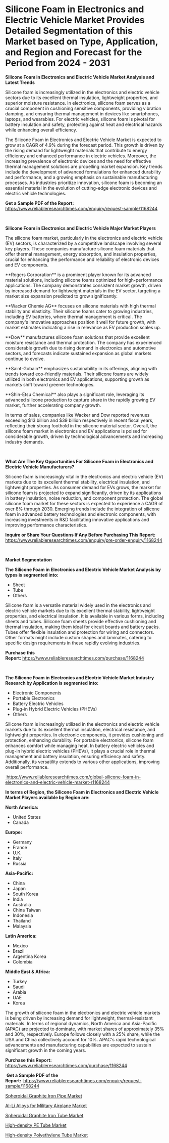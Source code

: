 <p><h1>Silicone Foam in Electronics and Electric Vehicle Market Provides Detailed Segmentation of this Market based on Type, Application, and Region and Forecast for the Period from 2024 - 2031</h1></p><p><strong>Silicone Foam in Electronics and Electric Vehicle Market Analysis and Latest Trends</strong></p>
<p><p>Silicone foam is increasingly utilized in the electronics and electric vehicle sectors due to its excellent thermal insulation, lightweight properties, and superior moisture resistance. In electronics, silicone foam serves as a crucial component in cushioning sensitive components, providing vibration damping, and ensuring thermal management in devices like smartphones, laptops, and wearables. For electric vehicles, silicone foam is pivotal for battery insulation and safety, protecting against heat and electrical hazards while enhancing overall efficiency.</p><p>The Silicone Foam in Electronics and Electric Vehicle Market is expected to grow at a CAGR of 4.9% during the forecast period. This growth is driven by the rising demand for lightweight materials that contribute to energy efficiency and enhanced performance in electric vehicles. Moreover, the increasing prevalence of electronic devices and the need for effective thermal management solutions are propelling market expansion. Key trends include the development of advanced formulations for enhanced durability and performance, and a growing emphasis on sustainable manufacturing processes. As industries prioritize innovation, silicone foam is becoming an essential material in the evolution of cutting-edge electronic devices and electric vehicle technologies.</p></p>
<p><strong>Get a Sample PDF of the Report:&nbsp;</strong> <a href="https://www.reliableresearchtimes.com/enquiry/request-sample/1168244?utm_campaign=1735&utm_medium=2&utm_source=Github&utm_content=ia&utm_term=30102024&utm_id=silicone-foam-in-electronics-and-electric-vehicle">https://www.reliableresearchtimes.com/enquiry/request-sample/1168244</a></p>
<p>&nbsp;</p>
<p><strong>Silicone Foam in Electronics and Electric Vehicle Major Market Players</strong></p>
<p><p>The silicone foam market, particularly in the electronics and electric vehicle (EV) sectors, is characterized by a competitive landscape involving several key players. These companies manufacture silicone foam materials that offer thermal management, energy absorption, and insulation properties, crucial for enhancing the performance and reliability of electronic devices and EV components.</p><p>**Rogers Corporation** is a prominent player known for its advanced material solutions, including silicone foams optimized for high-performance applications. The company demonstrates consistent market growth, driven by increased demand for lightweight materials in the EV sector, targeting a market size expansion predicted to grow significantly.</p><p>**Wacker Chemie AG** focuses on silicone materials with high thermal stability and elasticity. Their silicone foams cater to growing industries, including EV batteries, where thermal management is critical. The company's innovative approaches position it well for future growth, with market estimates indicating a rise in relevance as EV production scales up.</p><p>**Dow** manufactures silicone foam solutions that provide excellent moisture resistance and thermal protection. The company has experienced considerable growth due to rising demand in electronics and automotive sectors, and forecasts indicate sustained expansion as global markets continue to evolve.</p><p>**Saint-Gobain** emphasizes sustainability in its offerings, aligning with trends toward eco-friendly materials. Their silicone foams are widely utilized in both electronics and EV applications, supporting growth as markets shift toward greener technologies.</p><p>**Shin-Etsu Chemical** also plays a significant role, leveraging its advanced silicone production to capture share in the rapidly growing EV market, further accelerating company growth.</p><p>In terms of sales, companies like Wacker and Dow reported revenues exceeding $13 billion and $39 billion respectively in recent fiscal years, reflecting their strong foothold in the silicone material sector. Overall, the silicone foam market in electronics and EV applications is poised for considerable growth, driven by technological advancements and increasing industry demands.</p></p>
<p>&nbsp;</p>
<p><strong>What Are The Key Opportunities For Silicone Foam in Electronics and Electric Vehicle Manufacturers?</strong></p>
<p><p>Silicone foam is increasingly vital in the electronics and electric vehicle (EV) markets due to its excellent thermal stability, electrical insulation, and lightweight properties. As consumer demand for EVs grows, the market for silicone foam is projected to expand significantly, driven by its applications in battery insulation, noise reduction, and component protection. The global silicone foam market for these sectors is expected to experience a CAGR of over 8% through 2030. Emerging trends include the integration of silicone foam in advanced battery technologies and electronic components, with increasing investments in R&D facilitating innovative applications and improving performance characteristics.</p></p>
<p><strong>Inquire or Share Your Questions If Any Before Purchasing This Report:</strong> <a href="https://www.reliableresearchtimes.com/enquiry/pre-order-enquiry/1168244?utm_campaign=1735&utm_medium=2&utm_source=Github&utm_content=ia&utm_term=30102024&utm_id=silicone-foam-in-electronics-and-electric-vehicle">https://www.reliableresearchtimes.com/enquiry/pre-order-enquiry/1168244</a></p>
<p>&nbsp;</p>
<p><strong>Market Segmentation</strong></p>
<p><strong>The Silicone Foam in Electronics and Electric Vehicle Market Analysis by types is segmented into:</strong></p>
<p><ul><li>Sheet</li><li>Tube</li><li>Others</li></ul></p>
<p><p>Silicone foam is a versatile material widely used in the electronics and electric vehicle markets due to its excellent thermal stability, lightweight properties, and electrical insulation. It is available in various forms, including sheets and tubes. Silicone foam sheets provide effective cushioning and thermal insulation, making them ideal for circuit boards and battery packs. Tubes offer flexible insulation and protection for wiring and connectors. Other formats might include custom shapes and laminates, catering to specific design requirements in these rapidly evolving industries.</p></p>
<p><strong>Purchase this Report:&nbsp;</strong><a href="https://www.reliableresearchtimes.com/purchase/1168244?utm_campaign=1735&utm_medium=2&utm_source=Github&utm_content=ia&utm_term=30102024&utm_id=silicone-foam-in-electronics-and-electric-vehicle">https://www.reliableresearchtimes.com/purchase/1168244</a></p>
<p>&nbsp;</p>
<p><strong>The Silicone Foam in Electronics and Electric Vehicle Market Industry Research by Application is segmented into:</strong></p>
<p><ul><li>Electronic Components</li><li>Portable Electronics</li><li>Battery Electric Vehicles</li><li>Plug-in Hybrid Electric Vehicles (PHEVs)</li><li>Others</li></ul></p>
<p><p>Silicone foam is increasingly utilized in the electronics and electric vehicle markets due to its excellent thermal insulation, electrical resistance, and lightweight properties. In electronic components, it provides cushioning and protection, enhancing durability. For portable electronics, silicone foam enhances comfort while managing heat. In battery electric vehicles and plug-in hybrid electric vehicles (PHEVs), it plays a crucial role in thermal management and battery insulation, ensuring efficiency and safety. Additionally, its versatility extends to various other applications, improving overall performance.</p></p>
<p><a href="https://www.reliableresearchtimes.com/global-silicone-foam-in-electronics-and-electric-vehicle-market-r1168244?utm_campaign=1735&utm_medium=2&utm_source=Github&utm_content=ia&utm_term=30102024&utm_id=silicone-foam-in-electronics-and-electric-vehicle">&nbsp;https://www.reliableresearchtimes.com/global-silicone-foam-in-electronics-and-electric-vehicle-market-r1168244</a></p>
<p><strong>In terms of Region, the Silicone Foam in Electronics and Electric Vehicle Market Players available by Region are:</strong></p>
<p>
    <p> <strong> North America: </strong>
        <ul>
            <li>United States</li>
            <li>Canada</li>
        </ul>
        </p> 
    <p> <strong> Europe: </strong>
        <ul>
            <li>Germany</li>
            <li>France</li>
            <li>U.K.</li>
            <li>Italy</li>
            <li>Russia</li>
        </ul>
        </p> 
    <p> <strong> Asia-Pacific: </strong>
        <ul>
            <li>China</li>
            <li>Japan</li>
            <li>South Korea</li>
            <li>India</li>
            <li>Australia</li>
            <li>China Taiwan</li>
            <li>Indonesia</li>
            <li>Thailand</li>
            <li>Malaysia</li>
        </ul>
        </p> 
    <p> <strong> Latin America: </strong>
        <ul>
            <li>Mexico</li>
            <li>Brazil</li>
            <li>Argentina Korea</li>
            <li>Colombia</li>
        </ul>
        </p> 
    <p> <strong> Middle East & Africa: </strong>
        <ul>
            <li>Turkey</li>
            <li>Saudi</li>
            <li>Arabia</li>
            <li>UAE</li>
            <li>Korea</li>
        </ul>
    </p>
    </p>
<p><p>The growth of silicone foam in the electronics and electric vehicle markets is being driven by increasing demand for lightweight, thermal-resistant materials. In terms of regional dynamics, North America and Asia-Pacific (APAC) are projected to dominate, with market shares of approximately 35% and 30%, respectively. Europe follows closely with a 25% share, while the USA and China collectively account for 10%. APAC's rapid technological advancements and manufacturing capabilities are expected to sustain significant growth in the coming years.</p></p>
<p><strong>Purchase this Report: </strong><a href="https://www.reliableresearchtimes.com/purchase/1168244?utm_campaign=1735&utm_medium=2&utm_source=Github&utm_content=ia&utm_term=30102024&utm_id=silicone-foam-in-electronics-and-electric-vehicle">https://www.reliableresearchtimes.com/purchase/1168244</a></p>
<p>&nbsp;<strong>Get a Sample PDF of the Report:&nbsp;&nbsp;</strong><a href="https://www.reliableresearchtimes.com/enquiry/request-sample/1168244?utm_campaign=1735&utm_medium=2&utm_source=Github&utm_content=ia&utm_term=30102024&utm_id=silicone-foam-in-electronics-and-electric-vehicle">https://www.reliableresearchtimes.com/enquiry/request-sample/1168244</a></p>
<p><strong></strong></p>
<p><p><a href="https://www.linkedin.com/pulse/exploring-spheroidal-graphite-iron-pipe-market-strategic-insights-gtz6c?utm_campaign=1735&utm_medium=2&utm_source=Github&utm_content=ia&utm_term=30102024&utm_id=silicone-foam-in-electronics-and-electric-vehicle">Spheroidal Graphite Iron Pipe Market</a></p><p><a href="https://www.linkedin.com/pulse/al-li-alloys-military-airplane-market-trends-growth-prxic?utm_campaign=1735&utm_medium=2&utm_source=Github&utm_content=ia&utm_term=30102024&utm_id=silicone-foam-in-electronics-and-electric-vehicle">Al-Li Alloys for Military Airplane Market</a></p><p><a href="https://www.linkedin.com/pulse/navigating-global-spheroidal-graphite-iron-tube-market-selrc?utm_campaign=1735&utm_medium=2&utm_source=Github&utm_content=ia&utm_term=30102024&utm_id=silicone-foam-in-electronics-and-electric-vehicle">Spheroidal Graphite Iron Tube Market</a></p><p><a href="https://www.linkedin.com/pulse/global-high-density-pe-tube-market-analysis-key-trends-future-w7k0c?utm_campaign=1735&utm_medium=2&utm_source=Github&utm_content=ia&utm_term=30102024&utm_id=silicone-foam-in-electronics-and-electric-vehicle">High-density PE Tube Market</a></p><p><a href="https://www.linkedin.com/pulse/high-density-polyethylene-tube-market-size-share-trends-analysis-t605c?utm_campaign=1735&utm_medium=2&utm_source=Github&utm_content=ia&utm_term=30102024&utm_id=silicone-foam-in-electronics-and-electric-vehicle">High-density Polyethylene Tube Market</a></p></p>